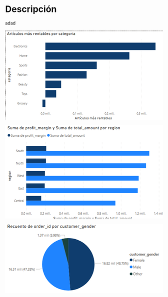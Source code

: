 # Descripción

adad

![imagen1](imagenes/imagen1.png)

![imagen2](imagenes/imagen2.png)

![imagen3](imagenes/imagen3.png)

